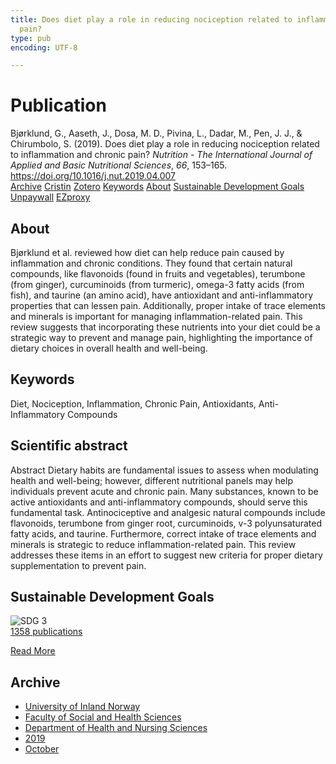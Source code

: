 ```yaml
---
title: Does diet play a role in reducing nociception related to inflammation and chronic
  pain?
type: pub
encoding: UTF-8

---
```

<h1>Publication</h1>
<article id="csl-bib-container-7DB9U8U6" class="csl-bib-container">
  <div class="csl-bib-body"> <div class="csl-entry">Bjørklund, G., Aaseth, J., Dosa, M. D., Pivina, L., Dadar, M., Pen, J. J., &#38; Chirumbolo, S. (2019). Does diet play a role in reducing nociception related to inflammation and chronic pain? <i>Nutrition - The International Journal of Applied and Basic Nutritional Sciences</i>, <i>66</i>, 153–165. <a href="https://doi.org/10.1016/j.nut.2019.04.007">https://doi.org/10.1016/j.nut.2019.04.007</a></div> </div>
  <div class="csl-bib-buttons">
    <a href="#taxonomy-article-7DB9U8U6" alt="archive" class="csl-bib-button">Archive</a>
    <a href="https://app.cristin.no/results/show.jsf?id=1733194" alt="Cristin" class="csl-bib-button">Cristin</a>
    <a href="http://zotero.org/groups/5881554/items/7DB9U8U6" alt="Zotero" class="csl-bib-button">Zotero</a>
    <a href="#keywords-article-7DB9U8U6" alt="keywords" class="csl-bib-button">Keywords</a>
    <a href="#about-article-7DB9U8U6" alt="about_pub" class="csl-bib-button">About</a>
    <a href="#sdg-article-7DB9U8U6" alt="sdg" class="csl-bib-button">Sustainable Development Goals</a>
    <a href="https://doi.org/10.1016/j.nut.2019.04.007" alt="Unpaywall" class="csl-bib-button">Unpaywall</a>
    <a href="https://doi.org/10.1016/j.nut.2019.04.007" alt="EZproxy" class="csl-bib-button">EZproxy</a>
  </div>
  <div id="csl-bib-meta-container-7DB9U8U6"></div>
</article>
<div id="csl-bib-meta-7DB9U8U6" class="csl-bib-meta">
  <article id="about-article-7DB9U8U6" class="about_pub-article">
    <h1>About</h1>
    Bjørklund et al. reviewed how diet can help reduce pain caused by inflammation and chronic conditions. They found that certain natural compounds, like flavonoids (found in fruits and vegetables), terumbone (from ginger), curcuminoids (from turmeric), omega-3 fatty acids (from fish), and taurine (an amino acid), have antioxidant and anti-inflammatory properties that can lessen pain. Additionally, proper intake of trace elements and minerals is important for managing inflammation-related pain. This review suggests that incorporating these nutrients into your diet could be a strategic way to prevent and manage pain, highlighting the importance of dietary choices in overall health and well-being.
  </article>
  <article id="keywords-article-7DB9U8U6" class="keywords-article">
    <h1>Keywords</h1>
    Diet, Nociception, Inflammation, Chronic Pain, Antioxidants, Anti-Inflammatory Compounds
  </article>
  <article id="abstract-article-7DB9U8U6" class="abstract-article">
    <h1>Scientific abstract</h1>
    Abstract 
Dietary habits are fundamental issues to assess when modulating health and well-being; however, different 
nutritional panels may help individuals prevent acute and chronic pain. Many substances, known to be active 
antioxidants and anti-inflammatory compounds, should serve this fundamental task. Antinociceptive and 
analgesic natural compounds include flavonoids, terumbone from ginger root, curcuminoids, v-3 polyunsaturated 
fatty acids, and taurine. Furthermore, correct intake of trace elements and minerals is strategic to 
reduce inflammation-related pain. This review addresses these items in an effort to suggest new criteria for 
proper dietary supplementation to prevent pain.
  </article>
  <article id="sdg-article-7DB9U8U6" class="sdg-article">
    <h1>Sustainable Development Goals</h1>
    <div class="sdg-container"><div id="sdg3" class="sdg">
        <img src="{{< params subfolder >}}images/sdg/sdg03_en.png" class="image" alt="SDG 3">
        <div class="sdg-overlay">
          <a href="{{< params subfolder >}}en/archive/?sdg=3#archive" class="sdg-publication-count"><span>1358</span> publications</a>
          <p><a href="https://sdgs.un.org/goals/goal3" class="sdg-read-more">Read More</a></p>
        </div>
      </div></div>
  </article>
  <article id="taxonomy-article-7DB9U8U6" class="taxonomy-article">
    <h1>Archive</h1>
    <ul>
      <li><a href="{{< params subfolder >}}en/archive/?key=3DCRN523">University of Inland Norway</a></li>
      <li><a href="{{< params subfolder >}}en/archive/?key=IDKFS3MX">Faculty of Social and Health Sciences</a></li>
      <li><a href="{{< params subfolder >}}en/archive/?key=GTV4ECMZ">Department of Health and Nursing Sciences</a></li>
      <li><a href="{{< params subfolder >}}en/archive/?key=E7THIEEM">2019</a></li>
      <li><a href="{{< params subfolder >}}en/archive/?key=8529QDHU">October</a></li>
    </ul>
  </article>
</div>
